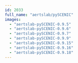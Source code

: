 ```yaml
---
id: 2033
full_name: "aertslab/pySCENIC"
images: 
  - "aertslab-pySCENIC-0.9.5"
  - "aertslab-pySCENIC-0.9.6"
  - "aertslab-pySCENIC-0.9.7"
  - "aertslab-pySCENIC-0.9.9"
  - "aertslab-pySCENIC-0.9.15"
  - "aertslab-pySCENIC-0.9.16"
  - "aertslab-pySCENIC-0.9.18"
---
```

